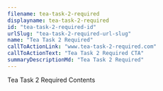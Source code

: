 ```yaml
---
filename: tea-task-2-required
displayname: tea-task-2-required
id: "tea-task-2-required-id"
urlSlug: "tea-task-2-required-url-slug"
name: "Tea Task 2 Required"
callToActionLink: "www.tea-task-2-required.com"
callToActionText: "Tea Task 2 Required CTA"
summaryDescriptionMd: "Tea Task 2 Required"
---
```


Tea Task 2 Required Contents
